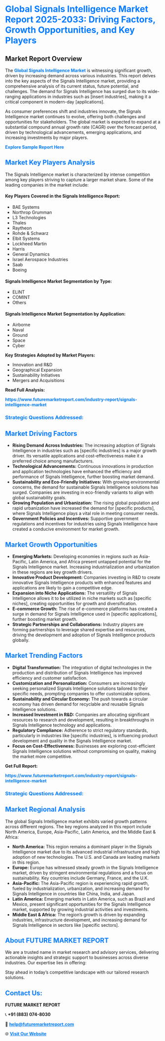 <h1 style="color: #007BFF;">Global Signals Intelligence Market Report 2025-2033: Driving Factors, Growth Opportunities, and Key Players</h1>

<section id="overview">
<h2>Market Report Overview</h2>
<p>The <a href="https://www.futuremarketreport.com/industry-report/signals-intelligence-market" style="color: #007BFF; text-decoration: none;"><strong>Global Signals Intelligence Market</strong></a> is witnessing significant growth, driven by increasing demand across various industries. This report delves into the key aspects of the Signals Intelligence market, providing a comprehensive analysis of its current status, future potential, and challenges. The demand for Signals Intelligence has surged due to its wide-ranging applications in industries such as [insert industries], making it a critical component in modern-day [applications].</p>
<p>As consumer preferences shift and industries innovate, the Signals Intelligence market continues to evolve, offering both challenges and opportunities for stakeholders. The global market is expected to expand at a substantial compound annual growth rate (CAGR) over the forecast period, driven by technological advancements, emerging applications, and increasing investments by major players.</p>
</section>

<section id="overview">
<p><a href="https://www.futuremarketreport.com/request-sample/reportId=27389" style="color: #007BFF; text-decoration: none;"><strong>Explore Sample Report Here</strong></a></p>
</section>

<section id="key-players">
<h2 style="color: #007BFF;">Market Key Players Analysis</h2>
<p>The Signals Intelligence market is characterized by intense competition among key players striving to capture a larger market share. Some of the leading companies in the market include:</p>
<h4>Key Players Covered in the Signals Intelligence Report:</h4>
<ul><li>BAE Systems</li><li>Northrop Grumman</li><li>L3 Technologies</li><li>Thales</li><li>Raytheon</li><li>Rohde &amp; Schwarz</li><li>Elbit Systems</li><li>Lockheed Martin</li><li>Harris</li><li>General Dynamics</li><li>Israel Aerospace Industries</li><li>Saab</li><li>Boeing</li></ul>
<h4>Signals Intelligence Market Segmentation by Type:</h4>
<ul><li>ELINT</li><li>COMINT</li><li>Others</li></ul>

<h4>Signals Intelligence Market Segmentation by Application:</h4>
<ul><li>Airborne</li><li>Naval</li><li>Ground</li><li>Space</li><li>Cyber</li></ul>
<p><strong>Key Strategies Adopted by Market Players:</strong></p>
<ul>
<li>Innovation and R&D</li>
<li>Geographical Expansion</li>
<li>Sustainability Initiatives</li>
<li>Mergers and Acquisitions</li>
</ul>
</section>

<section>
<p><strong>Read Full Analysis: </strong></p><a href="https://www.futuremarketreport.com/industry-report/signals-intelligence-market" style="color: #007BFF; text-decoration: none;"><strong>https://www.futuremarketreport.com/industry-report/signals-intelligence-market</strong></a>
<h3 style="color: #007BFF;">Strategic Questions Addressed:</h3>
</section>

<section id="driving-factors">
<h2 style="color: #007BFF;">Market Driving Factors</h2>
<ul>
<li><strong>Rising Demand Across Industries:</strong> The increasing adoption of Signals Intelligence in industries such as [specific industries] is a major growth driver. Its versatile applications and cost-effectiveness make it a preferred choice among manufacturers.</li>
<li><strong>Technological Advancements:</strong> Continuous innovations in production and application technologies have enhanced the efficiency and performance of Signals Intelligence, further boosting market demand.</li>
<li><strong>Sustainability and Eco-Friendly Initiatives:</strong> With growing environmental concerns, the demand for sustainable Signals Intelligence solutions has surged. Companies are investing in eco-friendly variants to align with global sustainability goals.</li>
<li><strong>Growing Population and Urbanization:</strong> The rising global population and rapid urbanization have increased the demand for [specific products], where Signals Intelligence plays a vital role in meeting consumer needs.</li>
<li><strong>Government Policies and Incentives:</strong> Supportive government regulations and incentives for industries using Signals Intelligence have created a conducive environment for market growth.</li>
</ul>
</section>

<section id="growth-opportunities">
<h2 style="color: #007BFF;">Market Growth Opportunities</h2>
<ul>
<li><strong>Emerging Markets:</strong> Developing economies in regions such as Asia-Pacific, Latin America, and Africa present untapped potential for the Signals Intelligence market. Increasing industrialization and urbanization in these regions are key growth drivers.</li>
<li><strong>Innovative Product Development:</strong> Companies investing in R&D to create innovative Signals Intelligence products with enhanced features and applications are likely to gain a competitive edge.</li>
<li><strong>Expansion into Niche Applications:</strong> The versatility of Signals Intelligence allows it to be utilized in niche markets such as [specific niches], creating opportunities for growth and diversification.</li>
<li><strong>E-commerce Growth:</strong> The rise of e-commerce platforms has created a surge in demand for Signals Intelligence used in [specific applications], further boosting market growth.</li>
<li><strong>Strategic Partnerships and Collaborations:</strong> Industry players are forming partnerships to leverage shared expertise and resources, driving the development and adoption of Signals Intelligence products globally.</li>
</ul>
</section>

<section id="trending-factors">
<h2 style="color: #007BFF;">Market Trending Factors</h2>
<ul>
<li><strong>Digital Transformation:</strong> The integration of digital technologies in the production and distribution of Signals Intelligence has improved efficiency and customer satisfaction.</li>
<li><strong>Customization and Personalization:</strong> Consumers are increasingly seeking personalized Signals Intelligence solutions tailored to their specific needs, prompting companies to offer customizable options.</li>
<li><strong>Sustainability and Circular Economy:</strong> The push towards a circular economy has driven demand for recyclable and reusable Signals Intelligence solutions.</li>
<li><strong>Increased Investment in R&D:</strong> Companies are allocating significant resources to research and development, resulting in breakthroughs in Signals Intelligence technology and applications.</li>
<li><strong>Regulatory Compliance:</strong> Adherence to strict regulatory standards, particularly in industries like [specific industries], is influencing product development and quality in the Signals Intelligence market.</li>
<li><strong>Focus on Cost-Effectiveness:</strong> Businesses are exploring cost-efficient Signals Intelligence solutions without compromising on quality, making the market more competitive.</li>
</ul>
</section>

<section>
<p><strong>Get Full Report: </strong></p><a href="https://www.futuremarketreport.com/industry-report/signals-intelligence-market" style="color: #007BFF; text-decoration: none;"><strong>https://www.futuremarketreport.com/industry-report/signals-intelligence-market</strong></a>
<h3 style="color: #007BFF;">Strategic Questions Addressed:</h3>
</section>


<section id="regional-analysis">
<h2 style="color: #007BFF;">Market Regional Analysis</h2>
<p>The global Signals Intelligence market exhibits varied growth patterns across different regions. The key regions analyzed in this report include North America, Europe, Asia-Pacific, Latin America, and the Middle East & Africa:</p>
<ul>
<li><strong>North America:</strong> This region remains a dominant player in the Signals Intelligence market due to its advanced industrial infrastructure and high adoption of new technologies. The U.S. and Canada are leading markets in this region.</li>
<li><strong>Europe:</strong> Europe has witnessed steady growth in the Signals Intelligence market, driven by stringent environmental regulations and a focus on sustainability. Key countries include Germany, France, and the U.K.</li>
<li><strong>Asia-Pacific:</strong> The Asia-Pacific region is experiencing rapid growth, fueled by industrialization, urbanization, and increasing demand for Signals Intelligence in countries like China, India, and Japan.</li>
<li><strong>Latin America:</strong> Emerging markets in Latin America, such as Brazil and Mexico, present significant opportunities for the Signals Intelligence market, supported by growing industrial activities and investments.</li>
<li><strong>Middle East & Africa:</strong> The region’s growth is driven by expanding industries, infrastructure development, and increasing demand for Signals Intelligence in sectors like [specific sectors].</li>
</ul>
</section>

<footer>
<h2 style="color: #007BFF;">About FUTURE MARKET REPORT</h2>
<p>We are a trusted name in market research and advisory services, delivering actionable insights and strategic support to businesses across diverse industries. Our expertise lies in offering:</p>

<p>Stay ahead in today’s competitive landscape with our tailored research solutions.</p>

<h2 style="color: #007BFF;">Contact Us:</h2>
<p><strong>FUTURE MARKET REPORT</strong></p>
<p>📞 <strong>+91 (883) 074-8030</strong></p>
<p>📧 <strong><a href="mailto:help@futuremarketreport.com" style="color: #007BFF;">help@futuremarketreport.com</a></strong></p>
<p>🌐 <strong><a href="https://www.futuremarketreport.com/" style="color: #007BFF;">Visit Our Website</a></strong></p>
</footer>